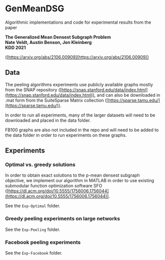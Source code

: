 # GenMeanDSG
Algorithmic implementations and code for experimental results from the paper

**The Generalized Mean Densest Subgraph Problem  
Nate Veldt, Austin Benson, Jon Kleinberg  
KDD 2021**

([https://arxiv.org/abs/2106.00909](https://arxiv.org/abs/2106.00909))

## Data

The peeling algorithms experiments use publicly available graphs mostly from the SNAP repository ([https://snap.stanford.edu/data/index.html](https://snap.stanford.edu/data/index.html)),
and can also be downloaded in .mat form from the 
SuiteSparse Matrix collection ([https://sparse.tamu.edu/](https://sparse.tamu.edu/)).

In order to run all experiments, many of the larger datasets will need to be downloaded and placed in the data folder.

FB100 graphs are also not included in the repo and will need to be added to the data folder in order to run experiments on these graphs.

## Experiments

### Optimal vs. greedy solutions

In order to obtain exact solutions to the p-mean densest subgraph objective, we implement our algorithm in MATLAB in order to use existing submodular function optimization software SFO ([https://dl.acm.org/doi/10.5555/1756006.1756044](https://dl.acm.org/doi/10.5555/1756006.1756044)).

See the ``Exp-Optimal`` folder.

### Greedy peeling experiments on large networks

See the ``Exp-Peeling`` folder.

### Facebook peeling experiments

See the ``Exp-Facebook`` folder.
